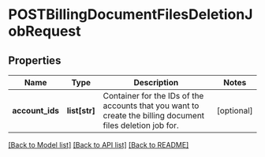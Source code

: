 # POSTBillingDocumentFilesDeletionJobRequest

## Properties
Name | Type | Description | Notes
------------ | ------------- | ------------- | -------------
**account_ids** | **list[str]** | Container for the IDs of the accounts that you want to create the billing document files deletion job for.   | [optional] 

[[Back to Model list]](../README.md#documentation-for-models) [[Back to API list]](../README.md#documentation-for-api-endpoints) [[Back to README]](../README.md)

